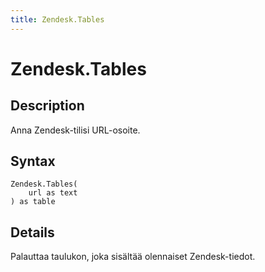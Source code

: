 ```yaml
---
title: Zendesk.Tables
---
```


# Zendesk.Tables


## Description

Anna Zendesk-tilisi URL-osoite.


## Syntax

```powerquery
Zendesk.Tables(
    url as text
) as table
```


## Details

Palauttaa taulukon, joka sisältää olennaiset Zendesk-tiedot.


